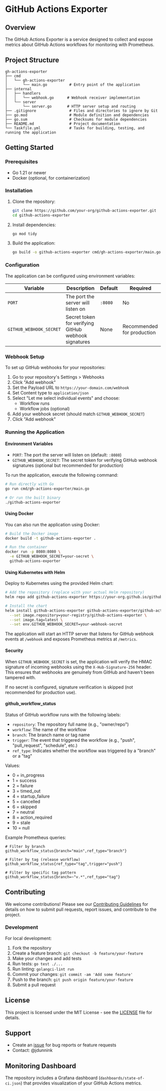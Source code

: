 # GitHub Actions Exporter

## Overview

The GitHub Actions Exporter is a service designed to collect and expose metrics about GitHub Actions workflows for monitoring with Prometheus.

## Project Structure

```
gh-actions-exporter
├── cmd
│   └── gh-actions-exporter
│       └── main.go          # Entry point of the application
├── internal
│   ├── handlers
│   │   └── webhook.go      # Webhook receiver implementation
│   └── server
│       └── server.go       # HTTP server setup and routing
├── .gitignore               # Files and directories to ignore by Git
├── go.mod                   # Module definition and dependencies
├── go.sum                   # Checksums for module dependencies
├── README.md                # Project documentation
└── Taskfile.yml             # Tasks for building, testing, and running the application
```

## Getting Started

### Prerequisites

- Go 1.21 or newer
- Docker (optional, for containerization)

### Installation

1. Clone the repository:
   ```bash
   git clone https://github.com/your-org/github-actions-exporter.git
   cd github-actions-exporter
   ```

2. Install dependencies:
   ```bash
   go mod tidy
   ```

3. Build the application:
   ```bash
   go build -o github-actions-exporter cmd/gh-actions-exporter/main.go
   ```

### Configuration

The application can be configured using environment variables:

| Variable | Description | Default | Required |
|----------|-------------|---------|----------|
| `PORT` | The port the server will listen on | `:8080` | No |
| `GITHUB_WEBHOOK_SECRET` | Secret token for verifying GitHub webhook signatures | None | Recommended for production |

### Webhook Setup

To set up GitHub webhooks for your repositories:

1. Go to your repository's Settings > Webhooks
2. Click "Add webhook"
3. Set the Payload URL to `https://your-domain.com/webhook`
4. Set Content type to `application/json`
5. Select "Let me select individual events" and choose:
   - Workflow runs
   - Workflow jobs (optional)
6. Add your webhook secret (should match `GITHUB_WEBHOOK_SECRET`)
7. Click "Add webhook"

### Running the Application

#### Environment Variables

- `PORT`: The port the server will listen on (default: `:8080`)
- `GITHUB_WEBHOOK_SECRET`: The secret token for verifying GitHub webhook signatures (optional but recommended for production)

To run the application, execute the following command:
```bash
# Run directly with Go
go run cmd/gh-actions-exporter/main.go

# Or run the built binary
./github-actions-exporter
```

#### Using Docker

You can also run the application using Docker:

```bash
# Build the Docker image
docker build -t github-actions-exporter .

# Run the container
docker run -p 8080:8080 \
  -e GITHUB_WEBHOOK_SECRET=your-secret \
  github-actions-exporter
```

#### Using Kubernetes with Helm

Deploy to Kubernetes using the provided Helm chart:

```bash
# Add the repository (replace with your actual Helm repository)
helm repo add github-actions-exporter https://your-org.github.io/github-actions-exporter

# Install the chart
helm install github-actions-exporter github-actions-exporter/github-actions-exporter \
  --set image.repository=your-registry/github-actions-exporter \
  --set image.tag=latest \
  --set env.GITHUB_WEBHOOK_SECRET=your-webhook-secret
```

The application will start an HTTP server that listens for GitHub webhook events at `/webhook` and exposes Prometheus metrics at `/metrics`.

#### Security

When `GITHUB_WEBHOOK_SECRET` is set, the application will verify the HMAC signature of incoming webhooks using the `X-Hub-Signature-256` header. This ensures that webhooks are genuinely from GitHub and haven't been tampered with.

If no secret is configured, signature verification is skipped (not recommended for production use).

#### github_workflow_status

Status of GitHub workflow runs with the following labels:
- `repository`: The repository full name (e.g., "owner/repo")
- `workflow`: The name of the workflow
- `branch`: The branch name or tag name
- `trigger`: The event that triggered the workflow (e.g., "push", "pull_request", "schedule", etc.)
- `ref_type`: Indicates whether the workflow was triggered by a "branch" or a "tag"

Values:
- 0 = in_progress
- 1 = success
- 2 = failure
- 3 = timed_out
- 4 = startup_failure
- 5 = cancelled
- 6 = skipped
- 7 = neutral
- 8 = action_required
- 9 = stale
- 10 = null

Example Prometheus queries:
```
# Filter by branch
github_workflow_status{branch="main",ref_type="branch"}

# Filter by tag (release workflow)
github_workflow_status{ref_type="tag",trigger="push"}

# Filter by specific tag pattern
github_workflow_status{branch=~"v.*",ref_type="tag"}
```

## Contributing

We welcome contributions! Please see our [Contributing Guidelines](CONTRIBUTING.md) for details on how to submit pull requests, report issues, and contribute to the project.

### Development

For local development:

1. Fork the repository
2. Create a feature branch: `git checkout -b feature/your-feature`
3. Make your changes and add tests
4. Run tests: `go test ./...`
5. Run linting: `golangci-lint run`
6. Commit your changes: `git commit -am 'Add some feature'`
7. Push to the branch: `git push origin feature/your-feature`
8. Submit a pull request

## License

This project is licensed under the MIT License - see the [LICENSE](LICENSE) file for details.

## Support

- Create an [issue](https://github.com/your-org/github-actions-exporter/issues) for bug reports or feature requests
- Contact: @jdunnink

## Monitoring Dashboard

The repository includes a Grafana dashboard (`dashboards/state-of-ci.json`) that provides visualization of your GitHub Actions metrics.